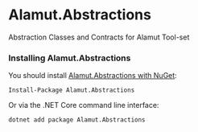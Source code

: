 # Alamut.Abstractions
Abstraction Classes and Contracts for Alamut Tool-set


### Installing Alamut.Abstractions

You should install [Alamut.Abstractions with NuGet](https://www.nuget.org/packages/Alamut.Abstractions):

    Install-Package Alamut.Abstractions
    
Or via the .NET Core command line interface:

    dotnet add package Alamut.Abstractions

